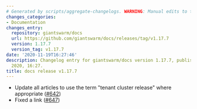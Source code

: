 ```yaml
---
# Generated by scripts/aggregate-changelogs. WARNING: Manual edits to this files will be overwritten.
changes_categories:
- Documentation
changes_entry:
  repository: giantswarm/docs
  url: https://github.com/giantswarm/docs/releases/tag/v1.17.7
  version: 1.17.7
  version_tag: v1.17.7
date: '2020-11-19T16:27:46'
description: Changelog entry for giantswarm/docs version 1.17.7, published on 19 November
  2020, 16:27.
title: docs release v1.17.7
---
```


- Update all articles to use the term "tenant cluster release" where appropriate ([#642](https://github.com/giantswarm/docs/pull/642))
- Fixed a link ([#647](https://github.com/giantswarm/docs/pull/647))

